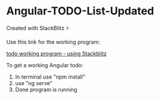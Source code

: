 # Angular-TODO-List-Updated
Created with StackBlitz ⚡️

Use this link for the working program:

[todo working program - using Stackblitz](stackblitz.com/edit/angular-9expkw)

To get a working Angular todo:

1. In terminal use "npm install"
2. use "ng serve"
3. Done program is running
